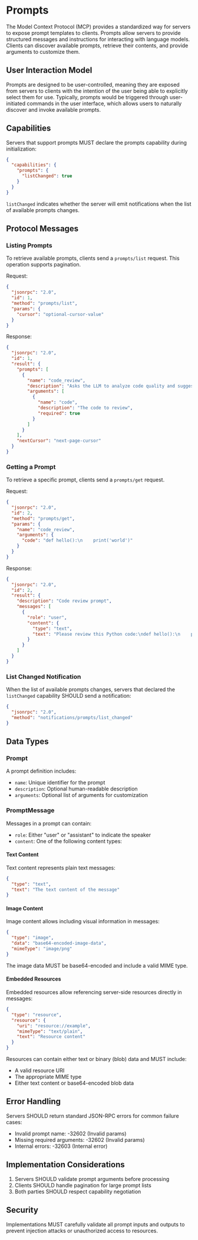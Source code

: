 # Prompts

The Model Context Protocol (MCP) provides a standardized way for servers to expose prompt templates to clients. Prompts allow servers to provide structured messages and instructions for interacting with language models. Clients can discover available prompts, retrieve their contents, and provide arguments to customize them.

## User Interaction Model

Prompts are designed to be user-controlled, meaning they are exposed from servers to clients with the intention of the user being able to explicitly select them for use. Typically, prompts would be triggered through user-initiated commands in the user interface, which allows users to naturally discover and invoke available prompts.

## Capabilities

Servers that support prompts MUST declare the prompts capability during initialization:

```json
{
  "capabilities": {
    "prompts": {
      "listChanged": true
    }
  }
}
```

`listChanged` indicates whether the server will emit notifications when the list of available prompts changes.

## Protocol Messages

### Listing Prompts

To retrieve available prompts, clients send a `prompts/list` request. This operation supports pagination.

Request:
```json
{
  "jsonrpc": "2.0",
  "id": 1,
  "method": "prompts/list",
  "params": {
    "cursor": "optional-cursor-value"
  }
}
```

Response:
```json
{
  "jsonrpc": "2.0",
  "id": 1,
  "result": {
    "prompts": [
      {
        "name": "code_review",
        "description": "Asks the LLM to analyze code quality and suggest improvements",
        "arguments": [
          {
            "name": "code",
            "description": "The code to review",
            "required": true
          }
        ]
      }
    ],
    "nextCursor": "next-page-cursor"
  }
}
```

### Getting a Prompt

To retrieve a specific prompt, clients send a `prompts/get` request.

Request:
```json
{
  "jsonrpc": "2.0",
  "id": 2,
  "method": "prompts/get",
  "params": {
    "name": "code_review",
    "arguments": {
      "code": "def hello():\n    print('world')"
    }
  }
}
```

Response:
```json
{
  "jsonrpc": "2.0",
  "id": 2,
  "result": {
    "description": "Code review prompt",
    "messages": [
      {
        "role": "user",
        "content": {
          "type": "text",
          "text": "Please review this Python code:\ndef hello():\n    print('world')"
        }
      }
    ]
  }
}
```

### List Changed Notification

When the list of available prompts changes, servers that declared the `listChanged` capability SHOULD send a notification:

```json
{
  "jsonrpc": "2.0",
  "method": "notifications/prompts/list_changed"
}
```

## Data Types

### Prompt

A prompt definition includes:
- `name`: Unique identifier for the prompt
- `description`: Optional human-readable description
- `arguments`: Optional list of arguments for customization

### PromptMessage

Messages in a prompt can contain:
- `role`: Either "user" or "assistant" to indicate the speaker
- `content`: One of the following content types:

#### Text Content

Text content represents plain text messages:
```json
{
  "type": "text",
  "text": "The text content of the message"
}
```

#### Image Content

Image content allows including visual information in messages:
```json
{
  "type": "image",
  "data": "base64-encoded-image-data",
  "mimeType": "image/png"
}
```

The image data MUST be base64-encoded and include a valid MIME type.

#### Embedded Resources

Embedded resources allow referencing server-side resources directly in messages:
```json
{
  "type": "resource",
  "resource": {
    "uri": "resource://example",
    "mimeType": "text/plain",
    "text": "Resource content"
  }
}
```

Resources can contain either text or binary (blob) data and MUST include:
- A valid resource URI
- The appropriate MIME type
- Either text content or base64-encoded blob data

## Error Handling

Servers SHOULD return standard JSON-RPC errors for common failure cases:
- Invalid prompt name: -32602 (Invalid params)
- Missing required arguments: -32602 (Invalid params)
- Internal errors: -32603 (Internal error)

## Implementation Considerations

1. Servers SHOULD validate prompt arguments before processing
2. Clients SHOULD handle pagination for large prompt lists
3. Both parties SHOULD respect capability negotiation

## Security

Implementations MUST carefully validate all prompt inputs and outputs to prevent injection attacks or unauthorized access to resources.
